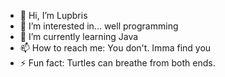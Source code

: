 - 👋 Hi, I’m Lupbris
- 👀 I’m interested in... well programming
- 🌱 I’m currently learning Java
- 📫 How to reach me: You don't. Imma find you
- ⚡ Fun fact:  Turtles can breathe from both ends.
